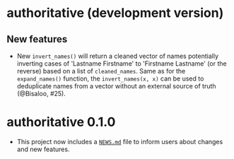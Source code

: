 # authoritative (development version)

## New features

* New `invert_names()` will return a cleaned vector of names potentially
  inverting cases of 'Lastname Firstname' to 'Firstname Lastname'
  (or the reverse) based on a list of `cleaned_names`.
  Same as for the `expand_names()` function, the `invert_names(x, x)` can be
  used to deduplicate names from a vector without an external source of truth
  (@Bisaloo, #25).


# authoritative 0.1.0

* This project now includes a
   [`NEWS.md`](https://r-pkgs.org/other-markdown.html#sec-news) file to inform
   users about changes and new features.

